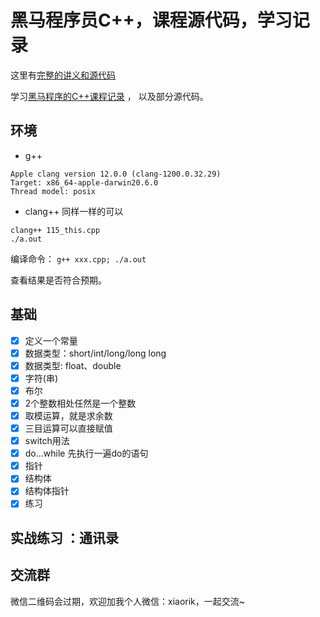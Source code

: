 # 黑马程序员C++，课程源代码，学习记录

这里有[完整的讲义和源代码](https://github.com/AnkerLeng/Cpp-0-1-Resource)


学习[黑马程序的C++课程记录](https://www.bilibili.com/video/BV1et411b73Z) ，
以及部分源代码。

## 环境

- g++
```
Apple clang version 12.0.0 (clang-1200.0.32.29)
Target: x86_64-apple-darwin20.6.0
Thread model: posix
```
- clang++ 同样一样的可以
```
clang++ 115_this.cpp
./a.out
```

编译命令：
`g++ xxx.cpp; ./a.out`

查看结果是否符合预期。

## 基础
- [x] 定义一个常量
- [x] 数据类型：short/int/long/long long
- [x] 数据类型: float、double
- [x] 字符(串) 
- [x] 布尔
- [x] 2个整数相处任然是一个整数
- [x] 取模运算，就是求余数
- [x] 三目运算可以直接赋值
- [x] switch用法
- [x] do…while 先执行一遍do的语句
- [x] 指针
- [x] 结构体
- [x] 结构体指针
- [x] 练习

## 实战练习 ：通讯录


## 交流群

微信二维码会过期，欢迎加我个人微信：xiaorik，一起交流~




